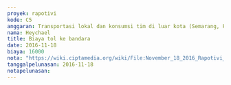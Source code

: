 ```yaml
---
proyek: rapotivi
kode: C5
anggaran: Transportasi lokal dan konsumsi tim di luar kota (Semarang, Padang, Medan)
nama: Heychael
title: Biaya tol ke bandara
date: 2016-11-18
biaya: 16000
nota: "https://wiki.ciptamedia.org/wiki/File:November_18_2016_Rapotivi_C5_Biaya_tol_ke_Bandara.jpg"
tanggalpelunasan: 2016-11-18
notapelunasan:
---
```

